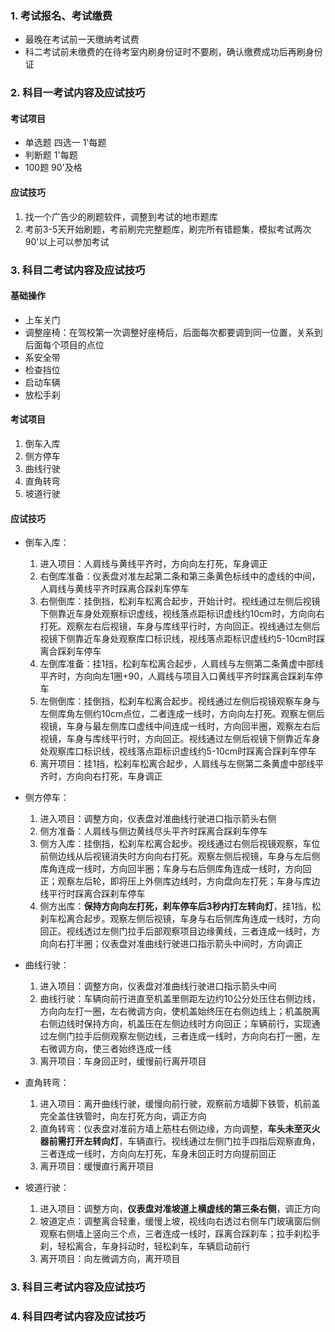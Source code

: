 <!--
本文归属项目：`driving-license`
本文修订状态：初稿 20250922
修订1：20251020 修正初稿中的错误
修订2：20251023 修正初稿中的错误，根据科目二考点实际点位修正初稿中操作
-->

### 1. 考试报名、考试缴费

- 最晚在考试前一天缴纳考试费
- 科二考试前未缴费的在待考室内刷身份证时不要刷，确认缴费成功后再刷身份证

### 2. 科目一考试内容及应试技巧

#### 考试项目

- 单选题 四选一 1'每题
- 判断题 1'每题
- 100题 90'及格

#### 应试技巧

1. 找一个广告少的刷题软件，调整到考试的地市题库
2. 考前3-5天开始刷题，考前刷完完整题库，刷完所有错题集，模拟考试两次90'以上可以参加考试

### 3. 科目二考试内容及应试技巧

#### 基础操作

- 上车关门
- 调整座椅：在驾校第一次调整好座椅后，后面每次都要调到同一位置，关系到后面每个项目的点位
- 系安全带
- 检查挡位
- 启动车辆
- 放松手刹

#### 考试项目

1. 倒车入库
2. 侧方停车
3. 曲线行驶
4. 直角转弯
5. 坡道行驶

#### 应试技巧

- 倒车入库：  
  1. 进入项目：人肩线与黄线平齐时，方向向左打死，车身调正
  2. 右倒库准备：仪表盘对准左起第二条和第三条黄色标线中的虚线的中间，人肩线与黄线平齐时踩离合踩刹车停车
  3. 右侧倒库：挂倒挡，松刹车松离合起步，开始计时。视线通过左侧后视镜下侧靠近车身处观察标识虚线，视线落点距标识虚线约10cm时，方向向右打死。观察左右后视镜，车身与库线平行时，方向回正。视线通过左侧后视镜下侧靠近车身处观察库口标识线，视线落点距标识虚线约5-10cm时踩离合踩刹车停车
  4. 左倒库准备：挂1挡，松刹车松离合起步，人肩线与左侧第二条黄虚中部线平齐时，方向向左1圈+90，人肩线与项目入口黄线平齐时踩离合踩刹车停车
  5. 左侧倒库：挂倒挡，松刹车松离合起步。视线通过左侧后视镜观察车身与左侧库角左侧约10cm点位，二者连成一线时，方向向左打死。观察左侧后视镜，车身与最左侧库口虚线中间连成一线时，方向回半圈，观察左右后视镜，车身与库线平行时，方向回正。视线通过左侧后视镜下侧靠近车身处观察库口标识线，视线落点距标识虚线约5-10cm时踩离合踩刹车停车
  6. 离开项目：挂1挡，松刹车松离合起步，人肩线与左侧第二条黄虚中部线平齐时，方向向右打死，车身调正

- 侧方停车：  
  1. 进入项目：调整方向，仪表盘对准曲线行驶进口指示箭头右侧
  2. 侧方准备：人肩线与侧边黄线尽头平齐时踩离合踩刹车停车
  3. 侧方入库：挂倒挡，松刹车松离合起步。视线通过右侧后视镜观察，车位前侧边线从后视镜消失时方向向右打死。观察左侧后视镜，车身与左后侧库角连成一线时，方向回半圈；车身与右后侧库角连成一线时，方向回正；观察左后轮，即将压上外侧库边线时，方向盘向左打死；车身与库边线平行时踩离合踩刹车停车
  4. 侧方出库：**保持方向向左打死，刹车停车后3秒内打左转向灯**，挂1挡，松刹车松离合起步。观察左侧后视镜，车身与右后侧库角连成一线时，方向回正。视线透过左侧门拉手后部观察项目边缘黄线，三者连成一线时，方向向右打半圈；仪表盘对准曲线行驶进口指示箭头中间时，方向调正

- 曲线行驶：
  1. 进入项目：调整方向，仪表盘对准曲线行驶进口指示箭头中间
  2. 曲线行驶：车辆向前行进直至机盖里侧距左边约10公分处压住右侧边线，方向向左打一圈，左右微调方向，使机盖始终压在右侧边线上；机盖脱离右侧边线时保持方向，机盖压在左侧边线时方向回正；车辆前行，实现通过左侧门拉手后侧观察左侧边线，三者连成一线时，方向向右打一圈，左右微调方向，使三者始终连成一线
  3. 离开项目：车身回正时，缓慢前行离开项目
   
- 直角转弯：
  1. 进入项目：离开曲线行驶，缓慢向前行驶，观察前方墙脚下铁管，机前盖完全盖住铁管时，向左打死方向，调正方向
  2. 直角转弯：仪表盘对准前方墙上筋柱右侧边缘，方向调整，**车头未至灭火器前需打开左转向灯**，车辆直行。视线通过左侧门拉手四指后观察直角，三者连成一线时，方向向左打死，车身未回正时方向提前回正
  3. 离开项目：缓慢直行离开项目

- 坡道行驶：
  1. 进入项目：调整方向，**仪表盘对准坡道上横虚线的第三条右侧**，调正方向
  2. 坡道定点：调整离合轻重，缓慢上坡，视线向右透过右侧车门玻璃窗后侧观察右侧墙上竖向三个点，三者连成一线时，踩离合踩刹车；拉手刹松手刹，轻松离合，车身抖动时，轻松刹车，车辆启动前行
  3. 离开项目：向左微调方向，离开项目

### 3. 科目三考试内容及应试技巧

### 4. 科目四考试内容及应试技巧
